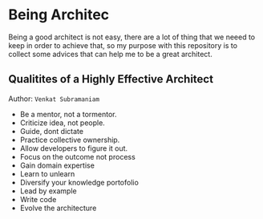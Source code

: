 # Being Architec

Being a good architect is not easy, there are a lot of thing that we neeed to keep in order to achieve that, so my purpose with this repository is to collect some advices that can help me to be a great architect.

## Qualitites of a Highly Effective Architect 

Author: ```Venkat Subramaniam```

- Be a mentor, not a tormentor.
- Criticize idea, not people.
- Guide, dont dictate
- Practice collective ownership.
- Allow developers to figure it out.
- Focus on the outcome not process
- Gain domain expertise
- Learn to unlearn
- Diversify your knowledge portofolio
- Lead by example
- Write code
- Evolve the architecture
